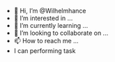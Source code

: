 - 👋 Hi, I’m @Wilhelmhance
- 👀 I’m interested in ...
- 🌱 I’m currently learning ...
- 💞️ I’m looking to collaborate on ...
- 📫 How to reach me ...
- I can performing task
<!---
Wilhelmhance/Wilhelmhance is a ✨ special ✨ repository because its `README.md` (this file) appears on your GitHub profile.
You can click the Preview link to take a look at your changes.
--->
